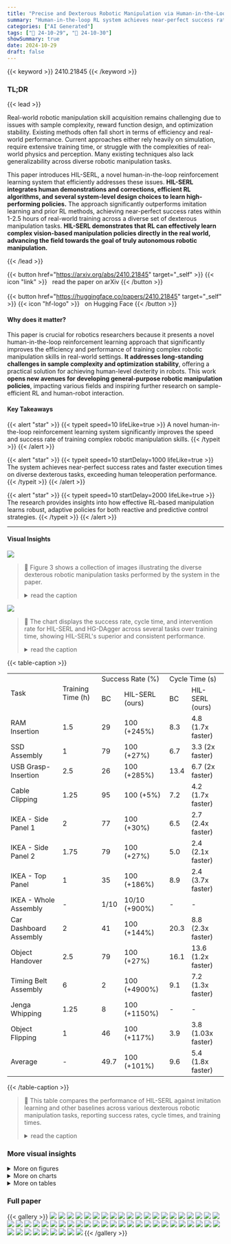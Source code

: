 ```yaml
---
title: "Precise and Dexterous Robotic Manipulation via Human-in-the-Loop Reinforcement Learning"
summary: "Human-in-the-loop RL system achieves near-perfect success rates on diverse dexterous robotic manipulation tasks within just 1-2.5 hours of real-world training, outperforming prior methods."
categories: ["AI Generated"]
tags: ["🔖 24-10-29", "🤗 24-10-30"]
showSummary: true
date: 2024-10-29
draft: false
---
```


{{< keyword >}} 2410.21845 {{< /keyword >}}

### TL;DR


{{< lead >}}

Real-world robotic manipulation skill acquisition remains challenging due to issues with sample complexity, reward function design, and optimization stability.  Existing methods often fall short in terms of efficiency and real-world performance.  Current approaches either rely heavily on simulation, require extensive training time, or struggle with the complexities of real-world physics and perception.  Many existing techniques also lack generalizability across diverse robotic manipulation tasks. 



This paper introduces HIL-SERL, a novel human-in-the-loop reinforcement learning system that efficiently addresses these issues. **HIL-SERL integrates human demonstrations and corrections, efficient RL algorithms, and several system-level design choices to learn high-performing policies.** The approach significantly outperforms imitation learning and prior RL methods, achieving near-perfect success rates within 1-2.5 hours of real-world training across a diverse set of dexterous manipulation tasks.  **HIL-SERL demonstrates that RL can effectively learn complex vision-based manipulation policies directly in the real world, advancing the field towards the goal of truly autonomous robotic manipulation.**

{{< /lead >}}


{{< button href="https://arxiv.org/abs/2410.21845" target="_self" >}}
{{< icon "link" >}} &nbsp; read the paper on arXiv
{{< /button >}}
<br><br>
{{< button href="https://huggingface.co/papers/2410.21845" target="_self" >}}
{{< icon "hf-logo" >}} &nbsp; on Hugging Face
{{< /button >}}

#### Why does it matter?
This paper is crucial for robotics researchers because it presents a novel human-in-the-loop reinforcement learning approach that significantly improves the efficiency and performance of training complex robotic manipulation skills in real-world settings.  **It addresses long-standing challenges in sample complexity and optimization stability**, offering a practical solution for achieving human-level dexterity in robots.  This work **opens new avenues for developing general-purpose robotic manipulation policies**, impacting various fields and inspiring further research on sample-efficient RL and human-robot interaction.
#### Key Takeaways

{{< alert "star" >}}
{{< typeit speed=10 lifeLike=true >}} A novel human-in-the-loop reinforcement learning system significantly improves the speed and success rate of training complex robotic manipulation skills. {{< /typeit >}}
{{< /alert >}}

{{< alert "star" >}}
{{< typeit speed=10 startDelay=1000 lifeLike=true >}} The system achieves near-perfect success rates and faster execution times on diverse dexterous tasks, exceeding human teleoperation performance. {{< /typeit >}}
{{< /alert >}}

{{< alert "star" >}}
{{< typeit speed=10 startDelay=2000 lifeLike=true >}} The research provides insights into how effective RL-based manipulation learns robust, adaptive policies for both reactive and predictive control strategies. {{< /typeit >}}
{{< /alert >}}

------
#### Visual Insights



![](https://ai-paper-reviewer.com/2410.21845/figures_2_0.png)

> 🔼 Figure 3 shows a collection of images illustrating the diverse dexterous robotic manipulation tasks performed by the system in the paper.
> <details>
> <summary>read the caption</summary>
> Figure 3: Illustrations of the tasks in our experiments. (A)-(E) A sequence of motherboard assembly tasks: SSD installation, RAM insertion, USB cable grasping and insertion into a slot and a clip, and booting up the computer to ensure motherboard functionality. (F) A manipulation sequence to assemble an IKEA furniture: the robot first assembles two side panels, then installs the top panel onto the mounted side panels. (G) A manipulation sequence to assemble a car dashboard, two robot arms first grasp the workpiece then align multiple pins to the slots. (H) Two arms performing a coordinated handover task. (I) Two arms performing a timing belt installation task. (J) A manipulation sequence of Jenga whipping task, where the robot needs to extract one Jenga piece from the tower without crashing it. (K) The robot is flipping the object in the pan to the opposite side.
> </details>





![](https://ai-paper-reviewer.com/2410.21845/charts_14_0.png)

> 🔼 The chart displays the success rate, cycle time, and intervention rate for HIL-SERL and HG-DAgger across several tasks over training time, showing HIL-SERL's superior and consistent performance.
> <details>
> <summary>read the caption</summary>
> Figure 4: Learning curves for experimental tasks. This figure presents the success rate, cycle time, and intervention rates for both HIL-SERL and DAgger across few representative tasks, displayed as a running average over 20 episodes. For HIL-SERL, the success rate increased rapidly throughout training, eventually reaching 100%, while the intervention rate and cycle time progressively decreased, with the intervention rate ultimately reaching 0%. For HG-DAgger, the success rate fluctuates throughout training episodes and does not necessarily increase as training progresses. Since interventions occur frequently, leading to successful outcomes, the true policy success rate is likely lower than the curve suggests. Additionally, the intervention rate does not consistently decrease over time, indicating that the policy is not steadily improving. This is reflected in the cycle time as well, which shows no improvement, as DAgger lacks a mechanism to enhance performance beyond the provided training data. Additional plots are available in the supplementary material.
> </details>





{{< table-caption >}}
<table id='1' style='font-size:16px'><tr><td rowspan="2">Task</td><td rowspan="2">Training Time (h)</td><td colspan="2">Success Rate (%)</td><td colspan="2">Cycle Time (s)</td></tr><tr><td>BC</td><td>HIL-SERL (ours)</td><td>BC</td><td>HIL-SERL (ours)</td></tr><tr><td>RAM Insertion</td><td>1.5</td><td>29</td><td>100 (+245%)</td><td>8.3</td><td>4.8 (1.7x faster)</td></tr><tr><td>SSD Assembly</td><td>1</td><td>79</td><td>100 (+27%)</td><td>6.7</td><td>3.3 (2x faster)</td></tr><tr><td>USB Grasp-Insertion</td><td>2.5</td><td>26</td><td>100 (+285%)</td><td>13.4</td><td>6.7 (2x faster)</td></tr><tr><td>Cable Clipping</td><td>1.25</td><td>95</td><td>100 (+5%)</td><td>7.2</td><td>4.2 (1.7x faster)</td></tr><tr><td>IKEA - Side Panel 1</td><td>2</td><td>77</td><td>100 (+30%)</td><td>6.5</td><td>2.7 (2.4x faster)</td></tr><tr><td>IKEA - Side Panel 2</td><td>1.75</td><td>79</td><td>100 (+27%)</td><td>5.0</td><td>2.4 (2.1x faster)</td></tr><tr><td>IKEA - Top Panel</td><td>1</td><td>35</td><td>100 (+186%)</td><td>8.9</td><td>2.4 (3.7x faster)</td></tr><tr><td>IKEA - Whole Assembly</td><td>-</td><td>1/10</td><td>10/10 (+900%)</td><td>-</td><td>-</td></tr><tr><td>Car Dashboard Assembly</td><td>2</td><td>41</td><td>100 (+144%)</td><td>20.3</td><td>8.8 (2.3x faster)</td></tr><tr><td>Object Handover</td><td>2.5</td><td>79</td><td>100 (+27%)</td><td>16.1</td><td>13.6 (1.2x faster)</td></tr><tr><td>Timing Belt Assembly</td><td>6</td><td>2</td><td>100 (+4900%)</td><td>9.1</td><td>7.2 (1.3x faster)</td></tr><tr><td>Jenga Whipping</td><td>1.25</td><td>8</td><td>100 (+1150%)</td><td>-</td><td>-</td></tr><tr><td>Object Flipping</td><td>1</td><td>46</td><td>100 (+117%)</td><td>3.9</td><td>3.8 (1.03x faster)</td></tr><tr><td>Average</td><td>-</td><td>49.7</td><td>100 (+101%)</td><td>9.6</td><td>5.4 (1.8x faster)</td></tr></table>{{< /table-caption >}}

> 🔼 This table compares the performance of HIL-SERL against imitation learning and other baselines across various dexterous robotic manipulation tasks, reporting success rates, cycle times, and training times.
> <details>
> <summary>read the caption</summary>
> Table 1: Experiment results. (a) HIL-SERL against imitation learning baselines. (b) HIL-SERL against various other baselines.
> </details>



### More visual insights

<details>
<summary>More on figures
</summary>


![](https://ai-paper-reviewer.com/2410.21845/figures_2_1.png)

> 🔼 Figure 3 shows images illustrating the various dexterous manipulation tasks performed by the robot in the experiments.
> <details>
> <summary>read the caption</summary>
> Figure 3: Illustrations of the tasks in our experiments. (A)-(E) A sequence of motherboard assembly tasks: SSD installation, RAM insertion, USB cable grasping and insertion into a slot and a clip, and booting up the computer to ensure motherboard functionality. (F) A manipulation sequence to assemble an IKEA furniture: the robot first assembles two side panels, then installs the top panel onto the mounted side panels. (G) A manipulation sequence to assemble a car dashboard, two robot arms first grasp the workpiece then align multiple pins to the slots. (H) Two arms performing a coordinated handover task. (I) Two arms performing a timing belt installation task. (J) A manipulation sequence of Jenga whipping task, where the robot needs to extract one Jenga piece from the tower without crashing it. (K) The robot is flipping the object in the pan to the opposite side.
> </details>



![](https://ai-paper-reviewer.com/2410.21845/figures_2_2.png)

> 🔼 Figure 3 shows various experimental tasks including motherboard assembly, IKEA furniture assembly, car dashboard assembly, object handover, timing belt assembly, Jenga whipping, and object flipping.
> <details>
> <summary>read the caption</summary>
> Figure 3: Illustrations of the tasks in our experiments. (A)-(E) A sequence of motherboard assembly tasks: SSD installation, RAM insertion, USB cable grasping and insertion into a slot and a clip, and booting up the computer to ensure motherboard functionality. (F) A manipulation sequence to assemble an IKEA furniture: the robot first assembles two side panels, then installs the top panel onto the mounted side panels. (G) A manipulation sequence to assemble a car dashboard, two robot arms first grasp the workpiece then align multiple pins to the slots. (H) Two arms performing a coordinated handover task. (I) Two arms performing a timing belt installation task. (J) A manipulation sequence of Jenga whipping task, where the robot needs to extract one Jenga piece from the tower without crashing it. (K) The robot is flipping the object in the pan to the opposite side.
> </details>



![](https://ai-paper-reviewer.com/2410.21845/figures_2_3.png)

> 🔼 The figure shows a subset of the complex dexterous robotic manipulation tasks the paper's method is tested on, including tasks requiring dynamic manipulation, precision assembly, and dual-arm coordination.
> <details>
> <summary>read the caption</summary>
> Figure 1: Overview of experimental tasks. A subset of tasks considered in this paper, they include whipping out a Jenga block from its tower, flipping an object in a pan, assembling complex devices such as a timing belt, a dashboard, a motherboard, and an IKEA shelf.
> </details>



![](https://ai-paper-reviewer.com/2410.21845/figures_2_4.png)

> 🔼 Figure 3 shows various experimental tasks including motherboard assembly, IKEA furniture assembly, car dashboard assembly, object handover, timing belt installation, Jenga whipping, and object flipping.
> <details>
> <summary>read the caption</summary>
> Figure 3: Illustrations of the tasks in our experiments. (A)-(E) A sequence of motherboard assembly tasks: SSD installation, RAM insertion, USB cable grasping and insertion into a slot and a clip, and booting up the computer to ensure motherboard functionality. (F) A manipulation sequence to assemble an IKEA furniture: the robot first assembles two side panels, then installs the top panel onto the mounted side panels. (G) A manipulation sequence to assemble a car dashboard, two robot arms first grasp the workpiece then align multiple pins to the slots. (H) Two arms performing a coordinated handover task. (I) Two arms performing a timing belt installation task. (J) A manipulation sequence of Jenga whipping task, where the robot needs to extract one Jenga piece from the tower without crashing it. (K) The robot is flipping the object in the pan to the opposite side.
> </details>



![](https://ai-paper-reviewer.com/2410.21845/figures_2_5.png)

> 🔼 Figure 3 shows a subset of the seven diverse manipulation tasks considered in the paper, showcasing various challenges such as dynamic manipulation, precision assembly and dual-arm coordination.
> <details>
> <summary>read the caption</summary>
> Figure 3: Illustrations of the tasks in our experiments. (A)-(E) A sequence of motherboard assembly tasks: SSD installation, RAM insertion, USB cable grasping and insertion into a slot and a clip, and booting up the computer to ensure motherboard functionality. (F) A manipulation sequence to assemble an IKEA furniture: the robot first assembles two side panels, then installs the top panel onto the mounted side panels. (G) A manipulation sequence to assemble a car dashboard, two robot arms first grasp the workpiece then align multiple pins to the slots. (H) Two arms performing a coordinated handover task. (I) Two arms performing a timing belt installation task. (J) A manipulation sequence of Jenga whipping task, where the robot needs to extract one Jenga piece from the tower without crashing it. (K) The robot is flipping the object in the pan to the opposite side.
> </details>



![](https://ai-paper-reviewer.com/2410.21845/figures_6_0.png)

> 🔼 The figure illustrates the system architecture of HIL-SERL, showing the interaction between the actor process, learner process, and replay buffers, as well as human intervention and data flow.
> <details>
> <summary>read the caption</summary>
> Figure 2: Overview of HIL-SERL. This figure illustrates the architecture of HIL-SERL, which comprises three primary components: the actor process, the learner process, and replay buffers. These components communicate asynchronously to facilitate efficient data flow. The actor process receives updated policy parameters from the learner process, interacts with the environment, and sends collected interaction data to the replay buffers. The environment is modular, supporting various external devices and multiple robotic arms. A human operator can intervene via teleoperation tools, such as a SpaceMouse. The learner process samples data evenly from two replay buffers and updates the policy using RLPD. When gripper control is required, a grasp critic is additionally trained with DQN.
> </details>



![](https://ai-paper-reviewer.com/2410.21845/figures_10_0.png)

> 🔼 Figure 3 shows a subset of the seven diverse manipulation tasks used in the HIL-SERL experiments, including motherboard assembly, IKEA furniture assembly, car dashboard assembly, object handover, timing belt installation, Jenga whipping, and object flipping.
> <details>
> <summary>read the caption</summary>
> Figure 3: Illustrations of the tasks in our experiments. (A)-(E) A sequence of motherboard assembly tasks: SSD installation, RAM insertion, USB cable grasping and insertion into a slot and a clip, and booting up the computer to ensure motherboard functionality. (F) A manipulation sequence to assemble an IKEA furniture: the robot first assembles two side panels, then installs the top panel onto the mounted side panels. (G) A manipulation sequence to assemble a car dashboard, two robot arms first grasp the workpiece then align multiple pins to the slots. (H) Two arms performing a coordinated handover task. (I) Two arms performing a timing belt installation task. (J) A manipulation sequence of Jenga whipping task, where the robot needs to extract one Jenga piece from the tower without crashing it. (K) The robot is flipping the object in the pan to the opposite side.
> </details>



![](https://ai-paper-reviewer.com/2410.21845/figures_15_0.png)

> 🔼 Figure 3 shows a subset of the seven diverse tasks used in the experiments, illustrating the range of manipulation challenges addressed by the HIL-SERL system.
> <details>
> <summary>read the caption</summary>
> Figure 3: Illustrations of the tasks in our experiments. (A)-(E) A sequence of motherboard assembly tasks: SSD installation, RAM insertion, USB cable grasping and insertion into a slot and a clip, and booting up the computer to ensure motherboard functionality. (F) A manipulation sequence to assemble an IKEA furniture: the robot first assembles two side panels, then installs the top panel onto the mounted side panels. (G) A manipulation sequence to assemble a car dashboard, two robot arms first grasp the workpiece then align multiple pins to the slots. (H) Two arms performing a coordinated handover task. (I) Two arms performing a timing belt installation task. (J) A manipulation sequence of Jenga whipping task, where the robot needs to extract one Jenga piece from the tower without crashing it. (K) The robot is flipping the object in the pan to the opposite side.
> </details>



![](https://ai-paper-reviewer.com/2410.21845/figures_19_0.png)

> 🔼 Figure 7 shows the different control strategies learned by the RL agent for different tasks, highlighting the reactive and predictive behaviors used for precise and dynamic manipulation tasks respectively.
> <details>
> <summary>read the caption</summary>
> Figure 7: Reactive vs Predictive Behavior. (A-D) A sequence of reactive behaviors in the dashboard assembly task: after getting stuck in contact, the policy breaks the contact by quickly lifting two arms, then re-establishing the contact when approaching the target, finally succeeding in the insertion. (E) Variance plots from trained Gaussian policies in the RAM insertion task, showing three trajectories. Initial variance is high but rapidly decreases as the target is approached. (F) Mean plots from trained Gaussian policies in the RAM insertion task, with values ranging from -1 to 1. (G) Variance plots in the Jenga whipping task, remaining consistently low (near 0), indicating stable execution and open-loop behavior. (H) Mean plots in the Jenga whipping task, with values between -1 and 1, demonstrating consistent behavior across three trajectories.
> </details>



![](https://ai-paper-reviewer.com/2410.21845/figures_32_0.png)

> 🔼 The figure shows the hardware setup for the motherboard assembly task, including the robot, camera placements, and task arrangement.
> <details>
> <summary>read the caption</summary>
> Figure 8: Hardware setup for the motherboard assembly task.
> </details>



![](https://ai-paper-reviewer.com/2410.21845/figures_32_1.png)

> 🔼 The figure shows sample images from wrist cameras used as inputs for the policy in the RAM insertion task.
> <details>
> <summary>read the caption</summary>
> Figure 9: Sample input images from cameras used as inputs to the policy.
> </details>



![](https://ai-paper-reviewer.com/2410.21845/figures_34_0.png)

> 🔼 Figure 3 shows various experimental tasks including motherboard assembly, IKEA assembly, car dashboard assembly, object handover, timing belt installation, Jenga whipping, and object flipping.
> <details>
> <summary>read the caption</summary>
> Figure 3: Illustrations of the tasks in our experiments. (A)-(E) A sequence of motherboard assembly tasks: SSD installation, RAM insertion, USB cable grasping and insertion into a slot and a clip, and booting up the computer to ensure motherboard functionality. (F) A manipulation sequence to assemble an IKEA furniture: the robot first assembles two side panels, then installs the top panel onto the mounted side panels. (G) A manipulation sequence to assemble a car dashboard, two robot arms first grasp the workpiece then align multiple pins to the slots. (H) Two arms performing a coordinated handover task. (I) Two arms performing a timing belt installation task. (J) A manipulation sequence of Jenga whipping task, where the robot needs to extract one Jenga piece from the tower without crashing it. (K) The robot is flipping the object in the pan to the opposite side.
> </details>



![](https://ai-paper-reviewer.com/2410.21845/figures_34_1.png)

> 🔼 Figure 3 shows an overview of the seven diverse tasks used in the experiments, showcasing a range of manipulation challenges.
> <details>
> <summary>read the caption</summary>
> Figure 3: Illustrations of the tasks in our experiments. (A)-(E) A sequence of motherboard assembly tasks: SSD installation, RAM insertion, USB cable grasping and insertion into a slot and a clip, and booting up the computer to ensure motherboard functionality. (F) A manipulation sequence to assemble an IKEA furniture: the robot first assembles two side panels, then installs the top panel onto the mounted side panels. (G) A manipulation sequence to assemble a car dashboard, two robot arms first grasp the workpiece then align multiple pins to the slots. (H) Two arms performing a coordinated handover task. (I) Two arms performing a timing belt installation task. (J) A manipulation sequence of Jenga whipping task, where the robot needs to extract one Jenga piece from the tower without crashing it. (K) The robot is flipping the object in the pan to the opposite side.
> </details>



![](https://ai-paper-reviewer.com/2410.21845/figures_34_2.png)

> 🔼 Figure 3 shows a subset of the experimental tasks considered in the paper, including assembling complex devices, dual-arm coordination, and dynamic manipulation.
> <details>
> <summary>read the caption</summary>
> Figure 3: Illustrations of the tasks in our experiments. (A)-(E) A sequence of motherboard assembly tasks: SSD installation, RAM insertion, USB cable grasping and insertion into a slot and a clip, and booting up the computer to ensure motherboard functionality. (F) A manipulation sequence to assemble an IKEA furniture: the robot first assembles two side panels, then installs the top panel onto the mounted side panels. (G) A manipulation sequence to assemble a car dashboard, two robot arms first grasp the workpiece then align multiple pins to the slots. (H) Two arms performing a coordinated handover task. (I) Two arms performing a timing belt installation task. (J) A manipulation sequence of Jenga whipping task, where the robot needs to extract one Jenga piece from the tower without crashing it. (K) The robot is flipping the object in the pan to the opposite side.
> </details>



![](https://ai-paper-reviewer.com/2410.21845/figures_35_0.png)

> 🔼 Figure 3 shows a series of images illustrating the diverse set of dexterous manipulation tasks performed by the robot in the study.
> <details>
> <summary>read the caption</summary>
> Figure 3: Illustrations of the tasks in our experiments. (A)-(E) A sequence of motherboard assembly tasks: SSD installation, RAM insertion, USB cable grasping and insertion into a slot and a clip, and booting up the computer to ensure motherboard functionality. (F) A manipulation sequence to assemble an IKEA furniture: the robot first assembles two side panels, then installs the top panel onto the mounted side panels. (G) A manipulation sequence to assemble a car dashboard, two robot arms first grasp the workpiece then align multiple pins to the slots. (H) Two arms performing a coordinated handover task. (I) Two arms performing a timing belt installation task. (J) A manipulation sequence of Jenga whipping task, where the robot needs to extract one Jenga piece from the tower without crashing it. (K) The robot is flipping the object in the pan to the opposite side.
> </details>



![](https://ai-paper-reviewer.com/2410.21845/figures_36_0.png)

> 🔼 The figure shows sample input images from cameras used as inputs to the policy for the RAM insertion task, illustrating the cropping used to focus on task-relevant parts of the scene.
> <details>
> <summary>read the caption</summary>
> Figure 9: Sample input images from cameras used as inputs to the policy.
> </details>



![](https://ai-paper-reviewer.com/2410.21845/figures_37_0.png)

> 🔼 Figure 3 shows an overview of the seven diverse tasks used in the experiments, showcasing the range of manipulation challenges addressed by the HIL-SERL system.
> <details>
> <summary>read the caption</summary>
> Figure 3: Illustrations of the tasks in our experiments. (A)-(E) A sequence of motherboard assembly tasks: SSD installation, RAM insertion, USB cable grasping and insertion into a slot and a clip, and booting up the computer to ensure motherboard functionality. (F) A manipulation sequence to assemble an IKEA furniture: the robot first assembles two side panels, then installs the top panel onto the mounted side panels. (G) A manipulation sequence to assemble a car dashboard, two robot arms first grasp the workpiece then align multiple pins to the slots. (H) Two arms performing a coordinated handover task. (I) Two arms performing a timing belt installation task. (J) A manipulation sequence of Jenga whipping task, where the robot needs to extract one Jenga piece from the tower without crashing it. (K) The robot is flipping the object in the pan to the opposite side.
> </details>



![](https://ai-paper-reviewer.com/2410.21845/figures_40_0.png)

> 🔼 The figure shows the experimental setup for the car dashboard assembly task, including two robot arms, cameras, and the dashboard workpiece.
> <details>
> <summary>read the caption</summary>
> Figure 14: Hardware setup for the car dashboard installation task.
> </details>



![](https://ai-paper-reviewer.com/2410.21845/figures_41_0.png)

> 🔼 Figure 3 shows an overview of the seven diverse manipulation tasks considered in the paper, showcasing dynamic, precise, and dual-arm coordination skills.
> <details>
> <summary>read the caption</summary>
> Figure 3: Illustrations of the tasks in our experiments. (A)-(E) A sequence of motherboard assembly tasks: SSD installation, RAM insertion, USB cable grasping and insertion into a slot and a clip, and booting up the computer to ensure motherboard functionality. (F) A manipulation sequence to assemble an IKEA furniture: the robot first assembles two side panels, then installs the top panel onto the mounted side panels. (G) A manipulation sequence to assemble a car dashboard, two robot arms first grasp the workpiece then align multiple pins to the slots. (H) Two arms performing a coordinated handover task. (I) Two arms performing a timing belt installation task. (J) A manipulation sequence of Jenga whipping task, where the robot needs to extract one Jenga piece from the tower without crashing it. (K) The robot is flipping the object in the pan to the opposite side.
> </details>



![](https://ai-paper-reviewer.com/2410.21845/figures_41_1.png)

> 🔼 Figure 3 shows a subset of the seven diverse tasks used in the HIL-SERL experiments, showcasing the range of manipulation challenges addressed, including dynamic object manipulation, precise assembly, and dual-arm coordination.
> <details>
> <summary>read the caption</summary>
> Figure 3: Illustrations of the tasks in our experiments. (A)-(E) A sequence of motherboard assembly tasks: SSD installation, RAM insertion, USB cable grasping and insertion into a slot and a clip, and booting up the computer to ensure motherboard functionality. (F) A manipulation sequence to assemble an IKEA furniture: the robot first assembles two side panels, then installs the top panel onto the mounted side panels. (G) A manipulation sequence to assemble a car dashboard, two robot arms first grasp the workpiece then align multiple pins to the slots. (H) Two arms performing a coordinated handover task. (I) Two arms performing a timing belt installation task. (J) A manipulation sequence of Jenga whipping task, where the robot needs to extract one Jenga piece from the tower without crashing it. (K) The robot is flipping the object in the pan to the opposite side.
> </details>



![](https://ai-paper-reviewer.com/2410.21845/figures_41_2.png)

> 🔼 Figure 3 shows illustrations of seven diverse tasks used in the experiments, encompassing various manipulation challenges such as dynamic object manipulation, precise and delicate manipulation, and flexible object manipulation.
> <details>
> <summary>read the caption</summary>
> Figure 3: Illustrations of the tasks in our experiments. (A)-(E) A sequence of motherboard assembly tasks: SSD installation, RAM insertion, USB cable grasping and insertion into a slot and a clip, and booting up the computer to ensure motherboard functionality. (F) A manipulation sequence to assemble an IKEA furniture: the robot first assembles two side panels, then installs the top panel onto the mounted side panels. (G) A manipulation sequence to assemble a car dashboard, two robot arms first grasp the workpiece then align multiple pins to the slots. (H) Two arms performing a coordinated handover task. (I) Two arms performing a timing belt installation task. (J) A manipulation sequence of Jenga whipping task, where the robot needs to extract one Jenga piece from the tower without crashing it. (K) The robot is flipping the object in the pan to the opposite side.
> </details>



![](https://ai-paper-reviewer.com/2410.21845/figures_42_0.png)

> 🔼 The figure shows the experimental setup for the object handover task, including two robot arms, wrist cameras, a side camera, and two baskets.
> <details>
> <summary>read the caption</summary>
> Figure 16: Hardware setup for the object handover task.
> </details>



![](https://ai-paper-reviewer.com/2410.21845/figures_42_1.png)

> 🔼 Figure 3 shows a subset of the experimental tasks considered in the paper, including assembly tasks, dual-arm coordination, and dynamic manipulation tasks.
> <details>
> <summary>read the caption</summary>
> Figure 3: Illustrations of the tasks in our experiments. (A)-(E) A sequence of motherboard assembly tasks: SSD installation, RAM insertion, USB cable grasping and insertion into a slot and a clip, and booting up the computer to ensure motherboard functionality. (F) A manipulation sequence to assemble an IKEA furniture: the robot first assembles two side panels, then installs the top panel onto the mounted side panels. (G) A manipulation sequence to assemble a car dashboard, two robot arms first grasp the workpiece then align multiple pins to the slots. (H) Two arms performing a coordinated handover task. (I) Two arms performing a timing belt installation task. (J) A manipulation sequence of Jenga whipping task, where the robot needs to extract one Jenga piece from the tower without crashing it. (K) The robot is flipping the object in the pan to the opposite side.
> </details>



![](https://ai-paper-reviewer.com/2410.21845/figures_44_0.png)

> 🔼 The figure shows the system architecture of HIL-SERL, illustrating the communication flow between the actor process, learner process, and replay buffers, highlighting the modular design and human intervention capabilities.
> <details>
> <summary>read the caption</summary>
> Figure 2: Overview of HIL-SERL. This figure illustrates the architecture of HIL-SERL, which comprises three primary components: the actor process, the learner process, and replay buffers. These components communicate asynchronously to facilitate efficient data flow. The actor process receives updated policy parameters from the learner process, interacts with the environment, and sends collected interaction data to the replay buffers. The environment is modular, supporting various external devices and multiple robotic arms. A human operator can intervene via teleoperation tools, such as a SpaceMouse. The learner process samples data evenly from two replay buffers and updates the policy using RLPD. When gripper control is required, a grasp critic is additionally trained with DQN.
> </details>



![](https://ai-paper-reviewer.com/2410.21845/figures_44_1.png)

> 🔼 The figure shows sample input images from cameras used as inputs to the policy for the car dashboard assembly task, including close-up wrist views and a wider side view.
> <details>
> <summary>read the caption</summary>
> Figure 15: Sample input images from cameras used as inputs to the policy.
> </details>



![](https://ai-paper-reviewer.com/2410.21845/figures_46_0.png)

> 🔼 The figure shows the hardware setup for the Jenga whipping task, including a robot arm, wrist camera, and side camera positioned to observe the Jenga tower.
> <details>
> <summary>read the caption</summary>
> Figure 20: Hardware setup for the Jenga whipping task.
> </details>



![](https://ai-paper-reviewer.com/2410.21845/figures_46_1.png)

> 🔼 Figure 3 shows a collage of images illustrating the seven diverse dexterous manipulation tasks used to evaluate the proposed human-in-the-loop reinforcement learning system.
> <details>
> <summary>read the caption</summary>
> Figure 3: Illustrations of the tasks in our experiments. (A)-(E) A sequence of motherboard assembly tasks: SSD installation, RAM insertion, USB cable grasping and insertion into a slot and a clip, and booting up the computer to ensure motherboard functionality. (F) A manipulation sequence to assemble an IKEA furniture: the robot first assembles two side panels, then installs the top panel onto the mounted side panels. (G) A manipulation sequence to assemble a car dashboard, two robot arms first grasp the workpiece then align multiple pins to the slots. (H) Two arms performing a coordinated handover task. (I) Two arms performing a timing belt installation task. (J) A manipulation sequence of Jenga whipping task, where the robot needs to extract one Jenga piece from the tower without crashing it. (K) The robot is flipping the object in the pan to the opposite side.
> </details>



![](https://ai-paper-reviewer.com/2410.21845/figures_46_2.png)

> 🔼 Figure 3 shows an overview of the various experimental tasks performed by the robotic system, including motherboard assembly, IKEA furniture assembly, car dashboard assembly, object handover, timing belt installation, Jenga whipping, and object flipping.
> <details>
> <summary>read the caption</summary>
> Figure 3: Illustrations of the tasks in our experiments. (A)-(E) A sequence of motherboard assembly tasks: SSD installation, RAM insertion, USB cable grasping and insertion into a slot and a clip, and booting up the computer to ensure motherboard functionality. (F) A manipulation sequence to assemble an IKEA furniture: the robot first assembles two side panels, then installs the top panel onto the mounted side panels. (G) A manipulation sequence to assemble a car dashboard, two robot arms first grasp the workpiece then align multiple pins to the slots. (H) Two arms performing a coordinated handover task. (I) Two arms performing a timing belt installation task. (J) A manipulation sequence of Jenga whipping task, where the robot needs to extract one Jenga piece from the tower without crashing it. (K) The robot is flipping the object in the pan to the opposite side.
> </details>



![](https://ai-paper-reviewer.com/2410.21845/figures_48_0.png)

> 🔼 The figure shows the experimental setup for the object flipping task, including a robot arm, wrist camera, side camera, and a pan with an egg.
> <details>
> <summary>read the caption</summary>
> Figure 22: Hardware setup for the object flipping task.
> </details>



![](https://ai-paper-reviewer.com/2410.21845/figures_48_1.png)

> 🔼 The figure shows sample images from wrist and side cameras used as inputs to the policy for the object flipping task.
> <details>
> <summary>read the caption</summary>
> Figure 23: Sample input images from cameras used as inputs to the policy.
> </details>



![](https://ai-paper-reviewer.com/2410.21845/figures_50_0.png)

> 🔼 Figure 3 shows a subset of the seven diverse tasks considered in the paper, illustrating the range of dexterity and dynamics involved.
> <details>
> <summary>read the caption</summary>
> Figure 3: Illustrations of the tasks in our experiments. (A)-(E) A sequence of motherboard assembly tasks: SSD installation, RAM insertion, USB cable grasping and insertion into a slot and a clip, and booting up the computer to ensure motherboard functionality. (F) A manipulation sequence to assemble an IKEA furniture: the robot first assembles two side panels, then installs the top panel onto the mounted side panels. (G) A manipulation sequence to assemble a car dashboard, two robot arms first grasp the workpiece then align multiple pins to the slots. (H) Two arms performing a coordinated handover task. (I) Two arms performing a timing belt installation task. (J) A manipulation sequence of Jenga whipping task, where the robot needs to extract one Jenga piece from the tower without crashing it. (K) The robot is flipping the object in the pan to the opposite side.
> </details>



</details>



<details>
<summary>More on charts
</summary>


![](https://ai-paper-reviewer.com/2410.21845/charts_18_0.png)

> 🔼 Figure 6 shows the heatmaps of state visitations, Q-value variance, and Q-values across different training stages for both HIL-SERL and DAgger, illustrating the policy learning process and its robustness.
> <details>
> <summary>read the caption</summary>
> Figure 6: Visualization of policy training dynamics. (A) State visitation heatmaps during HIL-SERL training: The policy progressively forms a “funnel
> </details>


![](https://ai-paper-reviewer.com/2410.21845/charts_54_0.png)

> 🔼 The chart displays the learning curves of HIL-SERL and HG-DAgger across several tasks, illustrating the success rate, cycle time, and intervention rate over training time.
> <details>
> <summary>read the caption</summary>
> Figure 4: Learning curves for experimental tasks. This figure presents the success rate, cycle time, and intervention rates for both HIL-SERL and DAgger across few representative tasks, displayed as a running average over 20 episodes. For HIL-SERL, the success rate increased rapidly throughout training, eventually reaching 100%, while the intervention rate and cycle time progressively decreased, with the intervention rate ultimately reaching 0%. For HG-DAgger, the success rate fluctuates throughout training episodes and does not necessarily increase as training progresses. Since interventions occur frequently, leading to successful outcomes, the true policy success rate is likely lower than the curve suggests. Additionally, the intervention rate does not consistently decrease over time, indicating that the policy is not steadily improving. This is reflected in the cycle time as well, which shows no improvement, as DAgger lacks a mechanism to enhance performance beyond the provided training data. Additional plots are available in the supplementary material.
> </details>


</details>



<details>
<summary>More on tables
</summary>


{{< table-caption >}}
<table id='3' style='font-size:14px'><tr><td>Task</td><td>DP</td><td>HG-DAgger</td><td>BC</td><td>IBRL</td><td>Residual RL</td><td>DAPG</td><td>HIL-SERL no demo no itv</td><td>HIL-SERL no itv</td><td>HIL-SERL (ours)</td></tr><tr><td>RAM Insertion</td><td>27</td><td>29</td><td>12</td><td>75</td><td>0</td><td>8</td><td>0</td><td>48</td><td>100</td></tr><tr><td>Dashboard Assembly</td><td>18</td><td>41</td><td>35</td><td>0</td><td>0</td><td>18</td><td>0</td><td>0</td><td>100</td></tr><tr><td>Object Flipping</td><td>56</td><td>46</td><td>46</td><td>95</td><td>97</td><td>72</td><td>0</td><td>100</td><td>100</td></tr><tr><td>Average</td><td>34</td><td>39</td><td>31</td><td>57</td><td>32</td><td>33</td><td>0</td><td>49</td><td>100</td></tr></table>{{< /table-caption >}}
> 🔼 This table compares the performance of HIL-SERL against imitation learning and other state-of-the-art reinforcement learning methods across several robotic manipulation tasks, showing success rates, cycle times, and training times.
> <details>
> <summary>read the caption</summary>
> Table 1: Experiment results. (a) HIL-SERL against imitation learning baselines. (b) HIL-SERL against various other baselines.
> </details>

{{< table-caption >}}
<table id='3' style='font-size:18px'><tr><td>Parameter</td><td>Value</td></tr><tr><td>Observation space</td><td>wrist_1, wrist_ 2, tcp_pose, tcp_vel, tcp_f/t</td></tr><tr><td>Action space</td><td>6D twist</td></tr><tr><td>Reward function</td><td>Binary classifier</td></tr><tr><td>Classifier views</td><td>wrist_1, wrist_2,</td></tr><tr><td>Classifier accuracy</td><td>97%</td></tr><tr><td>Initial offline demonstrations</td><td>20</td></tr><tr><td>Environment update frequency</td><td>10 HZ</td></tr><tr><td>Max episode length</td><td>100 environment steps</td></tr><tr><td>Reset method</td><td>Scripted reset</td></tr><tr><td>Randomization range</td><td>4 cm in x and y, 6 deg in rz</td></tr><tr><td>Proprio encoder size</td><td>64</td></tr><tr><td>Policy MLP size</td><td>256x256</td></tr><tr><td>Total number of RL transitions</td><td>32000</td></tr><tr><td>Discount factor</td><td>0.97</td></tr><tr><td>Optimizer</td><td>Adam</td></tr><tr><td>Learning rate</td><td>3e-4</td></tr><tr><td>Image augmentation</td><td>Random crop</td></tr></table>{{< /table-caption >}}
> 🔼 This table presents a comparison of HIL-SERL’s performance against imitation learning and other state-of-the-art reinforcement learning methods across several dexterous robotic manipulation tasks, showing success rates, cycle times, and training times.
> <details>
> <summary>read the caption</summary>
> Table 1: Experiment results. (a) HIL-SERL against imitation learning baselines. (b) HIL-SERL against various other baselines.
> </details>

{{< table-caption >}}
<table id='14' style='font-size:18px'><tr><td>Parameter</td><td>Value</td></tr><tr><td>Observation space</td><td>wrist_1, wrist_2, side_2, tcp_pose, tcp_vel, tcp_f/t</td></tr><tr><td>Action space</td><td>6D twist</td></tr><tr><td>Reward function</td><td>Binary Classifier</td></tr><tr><td>Classifier views</td><td>wrist_1, wrist_2, side_2</td></tr><tr><td>Classifier accuracy</td><td>95%</td></tr><tr><td>Initial offline demonstrations</td><td>20</td></tr><tr><td>Environment update frequency</td><td>10 HZ</td></tr><tr><td>Max episode length</td><td>100 environment steps</td></tr><tr><td>Reset method</td><td>Scripted reset</td></tr><tr><td>Randomization range</td><td>2 cm in x and y, 1 deg in rz</td></tr><tr><td>Proprio encoder size</td><td>64</td></tr><tr><td>Policy MLP size</td><td>256x256</td></tr><tr><td>Total number of RL transitions</td><td>21000</td></tr><tr><td>Discount factor</td><td>0.97</td></tr><tr><td>Optimizer</td><td>Adam</td></tr><tr><td>Learning rate</td><td>3e-4</td></tr><tr><td>Image augmentation</td><td>Random crop</td></tr></table>{{< /table-caption >}}
> 🔼 Table 1 presents a comparison of HIL-SERL's performance against imitation learning and other state-of-the-art reinforcement learning methods across several robotic manipulation tasks, showing success rates, cycle times, and training times.
> <details>
> <summary>read the caption</summary>
> Table 1: Experiment results. (a) HIL-SERL against imitation learning baselines. (b) HIL-SERL against various other baselines.
> </details>

{{< table-caption >}}
<table id='13' style='font-size:18px'><tr><td>Parameter</td><td>Value</td></tr><tr><td>Observation space</td><td>wrist_ 1, wrist_2, side_1, tcp_pose, tcp_vel, tcp_f/t, gripper_pos</td></tr><tr><td>Action space</td><td>6D twist and 1D discrete gripper control</td></tr><tr><td>Reward function</td><td>Binary classifier</td></tr><tr><td>Classifier views</td><td>side_1</td></tr><tr><td>Classifier accuracy</td><td>96%</td></tr><tr><td>Initial offline demonstrations</td><td>20</td></tr><tr><td>Environment update frequency</td><td>10 HZ</td></tr><tr><td>Max episode length</td><td>120 environment steps</td></tr><tr><td>Reset method</td><td>Scripted reset</td></tr><tr><td>Randomization range</td><td>2 cm in x and y, 10 deg in rz</td></tr><tr><td>Proprio encoder size</td><td>64</td></tr><tr><td>Motion policy MLP size</td><td>256x256</td></tr><tr><td>Grasp critic MLP size</td><td>256x256</td></tr><tr><td>Total number of RL transitions</td><td>50000</td></tr><tr><td>Discount factor</td><td>0.98</td></tr><tr><td>Optimizer</td><td>Adam</td></tr><tr><td>Learning rate</td><td>3e-4</td></tr><tr><td>Image augmentation</td><td>Random crop</td></tr></table>{{< /table-caption >}}
> 🔼 This table compares the performance of HIL-SERL against imitation learning and other state-of-the-art RL methods across multiple robotic manipulation tasks, showing success rates, cycle times, and training times.
> <details>
> <summary>read the caption</summary>
> Table 1: Experiment results. (a) HIL-SERL against imitation learning baselines. (b) HIL-SERL against various other baselines.
> </details>

{{< table-caption >}}
<table id='9' style='font-size:16px'><tr><td>Parameter</td><td>Value</td></tr><tr><td>Observation space</td><td>wrist_ 1, wrist_2, tcp_pose, tcp_vel, tcp_f/t, gripper_pos</td></tr><tr><td>Action space</td><td>6D twist and 1D discrete gripper control</td></tr><tr><td>Reward function</td><td>Binary classifier</td></tr><tr><td>Classifier views</td><td>wrist_1, wrist_2</td></tr><tr><td>Classifier accuracy</td><td>97%</td></tr><tr><td>Initial offline demonstrations</td><td>20</td></tr><tr><td>Environment update frequency</td><td>10 HZ</td></tr><tr><td>Max episode length</td><td>120 environment steps</td></tr><tr><td>Reset method</td><td>Human reset</td></tr><tr><td>Randomization range</td><td>4 cm in x and y, 10 deg in rz</td></tr><tr><td>Proprio encoder size</td><td>64</td></tr><tr><td>Motion policy MLP size</td><td>256x256</td></tr><tr><td>Grasp critic MLP size</td><td>256x256</td></tr><tr><td>Total number of RL transitions</td><td>28000</td></tr><tr><td>Discount factor</td><td>0.98</td></tr><tr><td>Optimizer</td><td>Adam</td></tr><tr><td>Learning rate</td><td>3e-4</td></tr><tr><td>Image augmentation</td><td>Random crop</td></tr></table>{{< /table-caption >}}
> 🔼 This table compares the performance of HIL-SERL against imitation learning and other state-of-the-art reinforcement learning methods across several robotic manipulation tasks, showing HIL-SERL's superior performance in terms of success rate and cycle time.
> <details>
> <summary>read the caption</summary>
> Table 1: Experiment results. (a) HIL-SERL against imitation learning baselines. (b) HIL-SERL against various other baselines.
> </details>

{{< table-caption >}}
<table id='1' style='font-size:20px'><tr><td>Parameter</td><td>Value</td></tr><tr><td>Observation space for side panel 1</td><td>wrist_1, side_1, side_2, tcp_pose, tcp_vel, tcp_f/t</td></tr><tr><td>Observation space for side panel 2</td><td>wrist_2, side_3, side_4, tcp_pose, tcp_vel, tcp_f/t</td></tr><tr><td>Action space</td><td>12D twist</td></tr><tr><td>Reward function</td><td>Binary Classifier</td></tr><tr><td>Classifier views for panel 1</td><td>side_1, side_2</td></tr><tr><td>Classifier views for panel 2</td><td>side_3, side_4</td></tr><tr><td>Classifier accuracy</td><td>97%</td></tr><tr><td>Initial offline demonstrations</td><td>20</td></tr><tr><td>Environment update frequency</td><td>10 HZ</td></tr><tr><td>Max episode length</td><td>100 environment steps</td></tr><tr><td>Reset method</td><td>Scripted reset</td></tr><tr><td>Randomization range</td><td>8 cm in X, y, 1 deg in rz</td></tr><tr><td>Proprio encoder size</td><td>64</td></tr><tr><td>Policy MLP size</td><td>256x256</td></tr><tr><td>Total number of RL transitions for panel 1</td><td>31000</td></tr><tr><td>Total number of RL transitions for panel 2</td><td>36000</td></tr><tr><td>Discount factor</td><td>0.98</td></tr><tr><td>Optimizer</td><td>Adam</td></tr><tr><td>Learning rate</td><td>3e-4</td></tr><tr><td>Image augmentation</td><td>Random crop</td></tr></table>{{< /table-caption >}}
> 🔼 This table compares the performance of HIL-SERL against imitation learning and other state-of-the-art reinforcement learning baselines across several robotic manipulation tasks, showing success rates, cycle times, and training times.
> <details>
> <summary>read the caption</summary>
> Table 1: Experiment results. (a) HIL-SERL against imitation learning baselines. (b) HIL-SERL against various other baselines.
> </details>

{{< table-caption >}}
<table id='5' style='font-size:18px'><tr><td>Parameter</td><td>Value</td></tr><tr><td>Observation space</td><td>side_1, side_3, side_4, tcp_pose, tcp_vel, tcp_f/t</td></tr><tr><td>Action space</td><td>12D twist</td></tr><tr><td>Reward function</td><td>Binary Classifier</td></tr><tr><td>Classifier views</td><td>side_1, side_3, side_4</td></tr><tr><td>Classifier accuracy</td><td>95%</td></tr><tr><td>Initial offline demonstrations</td><td>20</td></tr><tr><td>Environment update frequency</td><td>10 HZ</td></tr><tr><td>Max episode length</td><td>150 environment steps</td></tr><tr><td>Reset method</td><td>Scripted reset</td></tr><tr><td>Randomization range</td><td>3 cm in X, y</td></tr><tr><td>Proprio encoder size</td><td>64</td></tr><tr><td>Policy MLP size</td><td>256x256</td></tr><tr><td>Total number of RL transitions</td><td>18000</td></tr><tr><td>Discount factor</td><td>0.97</td></tr><tr><td>Optimizer</td><td>Adam</td></tr><tr><td>Learning rate</td><td>3e-4</td></tr><tr><td>Image augmentation</td><td>Random crop</td></tr></table>{{< /table-caption >}}
> 🔼 This table compares the performance of HIL-SERL against imitation learning and other state-of-the-art reinforcement learning methods across various robotic manipulation tasks, showing success rates, cycle times, and training times.
> <details>
> <summary>read the caption</summary>
> Table 1: Experiment results. (a) HIL-SERL against imitation learning baselines. (b) HIL-SERL against various other baselines.
> </details>

{{< table-caption >}}
<table id='8' style='font-size:16px'><tr><td>Parameter</td><td>Value</td></tr><tr><td>Observation space</td><td>wrist_1, wrist_2, side, tcp_pose, tcp_vel, tcp_f/t, gripper_pos</td></tr><tr><td>Action space</td><td>12D twist and 1D discrete gripper control</td></tr><tr><td>Reward function</td><td>Binary classifier</td></tr><tr><td>Classifier views</td><td>wrist_1, wrist_2, side</td></tr><tr><td>Classifier accuracy</td><td>98%</td></tr><tr><td>Initial offline demonstrations</td><td>20</td></tr><tr><td>Environment update frequency</td><td>10 HZ</td></tr><tr><td>Max episode length</td><td>200 environment steps</td></tr><tr><td>Reset method</td><td>Human reset</td></tr><tr><td>Randomization range</td><td>2 cm in x and y</td></tr><tr><td>Proprio encoder size</td><td>64</td></tr><tr><td>Motion policy MLP size</td><td>256x256</td></tr><tr><td>Grasp critic MLP size</td><td>256x256</td></tr><tr><td>Total number of RL transitions</td><td>36000</td></tr><tr><td>Discount factor</td><td>0.97</td></tr><tr><td>Optimizer</td><td>Adam</td></tr><tr><td>Learning rate</td><td>3e-4</td></tr><tr><td>Image augmentation</td><td>Random crop</td></tr></table>{{< /table-caption >}}
> 🔼 This table compares the performance of HIL-SERL against imitation learning and other state-of-the-art reinforcement learning methods across several robotic manipulation tasks, showing HIL-SERL's superior success rate and faster cycle times.
> <details>
> <summary>read the caption</summary>
> Table 1: Experiment results. (a) HIL-SERL against imitation learning baselines. (b) HIL-SERL against various other baselines.
> </details>

{{< table-caption >}}
<table id='1' style='font-size:20px'><tr><td>Parameter</td><td>Value</td></tr><tr><td>Observation space</td><td>wrist_ 1, wrist_2, side, tcp_pose, tcp_vel, gripper_pos</td></tr><tr><td>Action space</td><td>12D twist and 1D discrete gripper control</td></tr><tr><td>Reward function</td><td>Binary classifier</td></tr><tr><td>Classifier views</td><td>side</td></tr><tr><td>Classifier accuracy</td><td>99%</td></tr><tr><td>Initial offline demonstrations</td><td>20</td></tr><tr><td>Environment update frequency</td><td>10 HZ</td></tr><tr><td>Max episode length</td><td>200 environment steps</td></tr><tr><td>Reset method</td><td>Human reset</td></tr><tr><td>Randomization range</td><td>None</td></tr><tr><td>Proprio encoder size</td><td>64</td></tr><tr><td>Motion policy MLP size</td><td>256x256</td></tr><tr><td>Grasp critic MLP size</td><td>256x256</td></tr><tr><td>Total number of RL transitions</td><td>43000</td></tr><tr><td>Discount factor</td><td>0.97</td></tr><tr><td>Optimizer</td><td>Adam</td></tr><tr><td>Learning rate</td><td>3e-4</td></tr><tr><td>Image augmentation</td><td>Random crop</td></tr></table>{{< /table-caption >}}
> 🔼 This table presents a comparison of HIL-SERL's performance against imitation learning and other state-of-the-art reinforcement learning methods across several robotic manipulation tasks, highlighting the impact of human interventions and various design choices.
> <details>
> <summary>read the caption</summary>
> Table 1: Experiment results. (a) HIL-SERL against imitation learning baselines. (b) HIL-SERL against various other baselines.
> </details>

{{< table-caption >}}
<table id='1' style='font-size:18px'><tr><td>Parameter</td><td>Value</td></tr><tr><td>Observation space</td><td>wrist_1, wrist_ 2, side 1, side_2, tcp_pose, tcp_vel, tcp_f/t</td></tr><tr><td>Action space</td><td>12D twist</td></tr><tr><td>Reward function</td><td>Binary classifier</td></tr><tr><td>Classifier views</td><td>side_1, side_2</td></tr><tr><td>Classifier accuracy</td><td>96%</td></tr><tr><td>Initial offline demonstrations</td><td>20</td></tr><tr><td>Environment update frequency</td><td>10 HZ</td></tr><tr><td>Max episode length</td><td>200 environment steps</td></tr><tr><td>Reset method</td><td>Human reset</td></tr><tr><td>Randomization range</td><td>2 cm in x and y</td></tr><tr><td>Proprio encoder size</td><td>64</td></tr><tr><td>Policy MLP size</td><td>256x256</td></tr><tr><td>Total number of RL transitions</td><td>108000</td></tr><tr><td>Discount factor</td><td>0.97</td></tr><tr><td>Optimizer</td><td>Adam</td></tr><tr><td>Learning rate</td><td>3e-4</td></tr><tr><td>Image augmentation</td><td>Random crop</td></tr></table>{{< /table-caption >}}
> 🔼 This table compares the performance of HIL-SERL against several baselines (imitation learning and other RL methods) across multiple dexterous manipulation tasks, showing success rates, cycle times, and training time.
> <details>
> <summary>read the caption</summary>
> Table 1: Experiment results. (a) HIL-SERL against imitation learning baselines. (b) HIL-SERL against various other baselines.
> </details>

{{< table-caption >}}
<table id='1' style='font-size:20px'><tr><td>Parameter</td><td>Value</td></tr><tr><td>Observation space</td><td>wrist, global, tcp_pose, tcp_ vel, 9, dq</td></tr><tr><td>Action space</td><td>Feedforward wrench Fx, Fz, Tz</td></tr><tr><td>Reward function</td><td>Human annotation in the end of an episode</td></tr><tr><td>Environment update frequency</td><td>10 HZ</td></tr><tr><td>Max episode length</td><td>20 environment steps</td></tr><tr><td>Reset method</td><td>Human reset</td></tr><tr><td>Randomization range</td><td>None</td></tr><tr><td>Initial offline demonstrations</td><td>30</td></tr><tr><td>Proprio encoder size</td><td>64</td></tr><tr><td>Policy MLP size</td><td>256x256</td></tr><tr><td>Total number of RL transitions</td><td>10000</td></tr><tr><td>Discount factor</td><td>0.96, but every episode was run to maximum length</td></tr><tr><td>Optimizer</td><td>Adam</td></tr><tr><td>Learning rate</td><td>3e-4, decayed to 3e-5 when reaching 70% success rate</td></tr><tr><td>Image augmentation</td><td>Random crop</td></tr></table>{{< /table-caption >}}
> 🔼 This table compares the performance of HIL-SERL against imitation learning and other state-of-the-art reinforcement learning baselines across several robotic manipulation tasks, showing success rates, cycle times, and training times.
> <details>
> <summary>read the caption</summary>
> Table 1: Experiment results. (a) HIL-SERL against imitation learning baselines. (b) HIL-SERL against various other baselines.
> </details>

{{< table-caption >}}
<table id='1' style='font-size:20px'><tr><td>Parameter</td><td>Value</td></tr><tr><td>Observation space</td><td>wrist, side, tcp_pose, tcp_vel, 9, dq</td></tr><tr><td>Action space</td><td>Feedforward wrench Fx, Fz, Ty</td></tr><tr><td>Reward function</td><td>Binary classifier</td></tr><tr><td>Classifier views</td><td>wrist</td></tr><tr><td>Classifier accuracy</td><td>97%</td></tr><tr><td>Initial offline demonstrations</td><td>20</td></tr><tr><td>Environment update frequency</td><td>10 HZ</td></tr><tr><td>Max episode length</td><td>100 environment steps</td></tr><tr><td>Reset method</td><td>Scripted reset</td></tr><tr><td>Randomization range</td><td>None</td></tr><tr><td>Proprio encoder size</td><td>64</td></tr><tr><td>Policy MLP size</td><td>256x256</td></tr><tr><td>Total number of RL transitions</td><td>25000</td></tr><tr><td>Discount factor</td><td>0.985</td></tr><tr><td>Optimizer</td><td>Adam</td></tr><tr><td>Learning rate</td><td>3e-4</td></tr><tr><td>Image augmentation</td><td>Random crop</td></tr></table>{{< /table-caption >}}
> 🔼 This table presents a comparison of the success rates, cycle times, and training times of HIL-SERL against imitation learning and other state-of-the-art reinforcement learning baselines across seven different dexterous robotic manipulation tasks.
> <details>
> <summary>read the caption</summary>
> Table 1: Experiment results. (a) HIL-SERL against imitation learning baselines. (b) HIL-SERL against various other baselines.
> </details>

{{< table-caption >}}
<table id='3' style='font-size:14px'><tr><td>Task Name</td><td>Number of Demos</td><td>Observation Chunking Size</td><td>Action Prediction Horizon</td><td>Action Chunking Size</td></tr><tr><td>RAM Insertion</td><td>200</td><td>1</td><td>8</td><td>2</td></tr><tr><td>Dashboard Assembly</td><td>200</td><td>1</td><td>8</td><td>4</td></tr><tr><td>Object Flipping</td><td>200</td><td>1</td><td>1</td><td>1</td></tr></table>{{< /table-caption >}}
> 🔼 This table compares the performance of HIL-SERL against several imitation learning and other state-of-the-art reinforcement learning baselines across multiple robotic manipulation tasks, showcasing its superior success rate and efficiency.
> <details>
> <summary>read the caption</summary>
> Table 1: Experiment results. (a) HIL-SERL against imitation learning baselines. (b) HIL-SERL against various other baselines.
> </details>

</details>


### Full paper

{{< gallery >}}
<img src="https://ai-paper-reviewer.com/2410.21845/1.png" class="grid-w50 md:grid-w33 xl:grid-w25" />
<img src="https://ai-paper-reviewer.com/2410.21845/2.png" class="grid-w50 md:grid-w33 xl:grid-w25" />
<img src="https://ai-paper-reviewer.com/2410.21845/3.png" class="grid-w50 md:grid-w33 xl:grid-w25" />
<img src="https://ai-paper-reviewer.com/2410.21845/4.png" class="grid-w50 md:grid-w33 xl:grid-w25" />
<img src="https://ai-paper-reviewer.com/2410.21845/5.png" class="grid-w50 md:grid-w33 xl:grid-w25" />
<img src="https://ai-paper-reviewer.com/2410.21845/6.png" class="grid-w50 md:grid-w33 xl:grid-w25" />
<img src="https://ai-paper-reviewer.com/2410.21845/7.png" class="grid-w50 md:grid-w33 xl:grid-w25" />
<img src="https://ai-paper-reviewer.com/2410.21845/8.png" class="grid-w50 md:grid-w33 xl:grid-w25" />
<img src="https://ai-paper-reviewer.com/2410.21845/9.png" class="grid-w50 md:grid-w33 xl:grid-w25" />
<img src="https://ai-paper-reviewer.com/2410.21845/10.png" class="grid-w50 md:grid-w33 xl:grid-w25" />
<img src="https://ai-paper-reviewer.com/2410.21845/11.png" class="grid-w50 md:grid-w33 xl:grid-w25" />
<img src="https://ai-paper-reviewer.com/2410.21845/12.png" class="grid-w50 md:grid-w33 xl:grid-w25" />
<img src="https://ai-paper-reviewer.com/2410.21845/13.png" class="grid-w50 md:grid-w33 xl:grid-w25" />
<img src="https://ai-paper-reviewer.com/2410.21845/14.png" class="grid-w50 md:grid-w33 xl:grid-w25" />
<img src="https://ai-paper-reviewer.com/2410.21845/15.png" class="grid-w50 md:grid-w33 xl:grid-w25" />
<img src="https://ai-paper-reviewer.com/2410.21845/16.png" class="grid-w50 md:grid-w33 xl:grid-w25" />
<img src="https://ai-paper-reviewer.com/2410.21845/17.png" class="grid-w50 md:grid-w33 xl:grid-w25" />
<img src="https://ai-paper-reviewer.com/2410.21845/18.png" class="grid-w50 md:grid-w33 xl:grid-w25" />
<img src="https://ai-paper-reviewer.com/2410.21845/19.png" class="grid-w50 md:grid-w33 xl:grid-w25" />
<img src="https://ai-paper-reviewer.com/2410.21845/20.png" class="grid-w50 md:grid-w33 xl:grid-w25" />
<img src="https://ai-paper-reviewer.com/2410.21845/21.png" class="grid-w50 md:grid-w33 xl:grid-w25" />
<img src="https://ai-paper-reviewer.com/2410.21845/22.png" class="grid-w50 md:grid-w33 xl:grid-w25" />
<img src="https://ai-paper-reviewer.com/2410.21845/23.png" class="grid-w50 md:grid-w33 xl:grid-w25" />
<img src="https://ai-paper-reviewer.com/2410.21845/24.png" class="grid-w50 md:grid-w33 xl:grid-w25" />
<img src="https://ai-paper-reviewer.com/2410.21845/25.png" class="grid-w50 md:grid-w33 xl:grid-w25" />
<img src="https://ai-paper-reviewer.com/2410.21845/26.png" class="grid-w50 md:grid-w33 xl:grid-w25" />
<img src="https://ai-paper-reviewer.com/2410.21845/27.png" class="grid-w50 md:grid-w33 xl:grid-w25" />
<img src="https://ai-paper-reviewer.com/2410.21845/28.png" class="grid-w50 md:grid-w33 xl:grid-w25" />
<img src="https://ai-paper-reviewer.com/2410.21845/29.png" class="grid-w50 md:grid-w33 xl:grid-w25" />
<img src="https://ai-paper-reviewer.com/2410.21845/30.png" class="grid-w50 md:grid-w33 xl:grid-w25" />
<img src="https://ai-paper-reviewer.com/2410.21845/31.png" class="grid-w50 md:grid-w33 xl:grid-w25" />
<img src="https://ai-paper-reviewer.com/2410.21845/32.png" class="grid-w50 md:grid-w33 xl:grid-w25" />
<img src="https://ai-paper-reviewer.com/2410.21845/33.png" class="grid-w50 md:grid-w33 xl:grid-w25" />
<img src="https://ai-paper-reviewer.com/2410.21845/34.png" class="grid-w50 md:grid-w33 xl:grid-w25" />
<img src="https://ai-paper-reviewer.com/2410.21845/35.png" class="grid-w50 md:grid-w33 xl:grid-w25" />
<img src="https://ai-paper-reviewer.com/2410.21845/36.png" class="grid-w50 md:grid-w33 xl:grid-w25" />
<img src="https://ai-paper-reviewer.com/2410.21845/37.png" class="grid-w50 md:grid-w33 xl:grid-w25" />
<img src="https://ai-paper-reviewer.com/2410.21845/38.png" class="grid-w50 md:grid-w33 xl:grid-w25" />
<img src="https://ai-paper-reviewer.com/2410.21845/39.png" class="grid-w50 md:grid-w33 xl:grid-w25" />
<img src="https://ai-paper-reviewer.com/2410.21845/40.png" class="grid-w50 md:grid-w33 xl:grid-w25" />
<img src="https://ai-paper-reviewer.com/2410.21845/41.png" class="grid-w50 md:grid-w33 xl:grid-w25" />
<img src="https://ai-paper-reviewer.com/2410.21845/42.png" class="grid-w50 md:grid-w33 xl:grid-w25" />
<img src="https://ai-paper-reviewer.com/2410.21845/43.png" class="grid-w50 md:grid-w33 xl:grid-w25" />
<img src="https://ai-paper-reviewer.com/2410.21845/44.png" class="grid-w50 md:grid-w33 xl:grid-w25" />
<img src="https://ai-paper-reviewer.com/2410.21845/45.png" class="grid-w50 md:grid-w33 xl:grid-w25" />
<img src="https://ai-paper-reviewer.com/2410.21845/46.png" class="grid-w50 md:grid-w33 xl:grid-w25" />
<img src="https://ai-paper-reviewer.com/2410.21845/47.png" class="grid-w50 md:grid-w33 xl:grid-w25" />
<img src="https://ai-paper-reviewer.com/2410.21845/48.png" class="grid-w50 md:grid-w33 xl:grid-w25" />
<img src="https://ai-paper-reviewer.com/2410.21845/49.png" class="grid-w50 md:grid-w33 xl:grid-w25" />
<img src="https://ai-paper-reviewer.com/2410.21845/50.png" class="grid-w50 md:grid-w33 xl:grid-w25" />
<img src="https://ai-paper-reviewer.com/2410.21845/51.png" class="grid-w50 md:grid-w33 xl:grid-w25" />
<img src="https://ai-paper-reviewer.com/2410.21845/52.png" class="grid-w50 md:grid-w33 xl:grid-w25" />
<img src="https://ai-paper-reviewer.com/2410.21845/53.png" class="grid-w50 md:grid-w33 xl:grid-w25" />
<img src="https://ai-paper-reviewer.com/2410.21845/54.png" class="grid-w50 md:grid-w33 xl:grid-w25" />
{{< /gallery >}}
